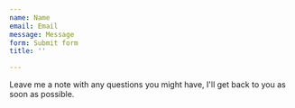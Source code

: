 ```yaml
---
name: Name
email: Email
message: Message
form: Submit form
title: ''

---
```

Leave me a note with any questions you might have, I'll get back to you as soon as possible.